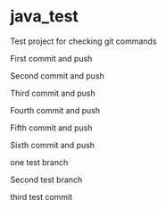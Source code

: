 # java_test
Test project for checking git commands

First commit and push

Second commit and push

Third commit and push

Fourth commit and push

Fifth commit and push

Sixth commit and push

one test branch 

Second test branch
 
third test commit